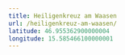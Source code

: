 ```yaml
---
title: Heiligenkreuz am Waasen
url: /heiligenkreuz-am-waasen/
latitude: 46.955362900000004
longitude: 15.585466100000001
---
```

